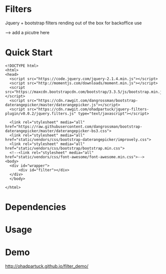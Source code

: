 # Filters
Jquery + bootstrap filters rending out of the box for backoffice use

--> add a picutre here

# Quick Start
```
<!DOCTYPE html>
<html>
<head>
  <script src="https://code.jquery.com/jquery-2.1.4.min.js"></script>
  <script src="http://momentjs.com/downloads/moment.min.js"></script>
  <script src="https://maxcdn.bootstrapcdn.com/bootstrap/3.3.5/js/bootstrap.min.js"></script>
  <script src="https://cdn.rawgit.com/dangrossman/bootstrap-daterangepicker/master/daterangepicker.js"></script>
  <script src="https://cdn.rawgit.com/ohadpartuck/jquery-filters-plugin/v0.0.2/jquery.filters.js" type="text/javascript"></script>
  
  <link rel="stylesheet" media="all" href="https://raw.githubusercontent.com/dangrossman/bootstrap-daterangepicker/master/daterangepicker-bs3.css">
  <link rel="stylesheet" media="all" href="static/vendors/css/bootstrap-daterangepicker/improvely.css">
  <link rel="stylesheet" media="all" href="static/vendors/css/bootstrap/bootstrap.min.css">
  <!--<link rel="stylesheet" media="all" href="static/vendors/css/font-awesome/font-awesome.min.css">-->
<body>
  <div id="wrapper">
      <div id="filter"></div>
  </div> 
  </body>

</html>
```

# Dependencies


# Usage


# Demo
http://ohadpartuck.github.io/filter_demo/

